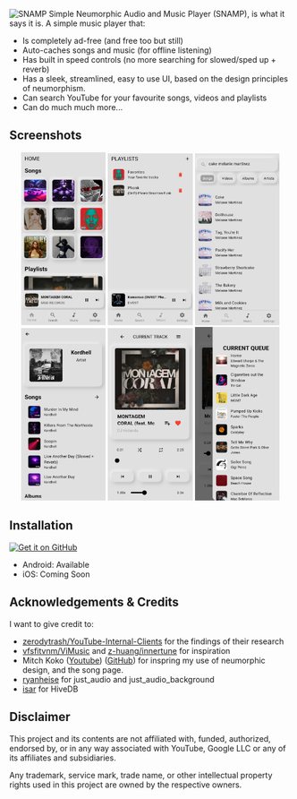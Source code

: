 

![SNAMP](https://socialify.git.ci/adiirani/SNAMP/image?description=1&descriptionEditable=Simple%20Neumorphic%20Audio%20and%20Music%20Player.&font=Source%20Code%20Pro&forks=1&logo=https%3A%2F%2Fraw.githubusercontent.com%2Fadiirani%2FSNAMP%2Frefs%2Fheads%2Fmain%2FSNAMP_SCREENSHOTS_NOT_PART_OF_PROJECT%2Fsnamp.png&name=1&owner=1&pattern=Charlie%20Brown&pulls=1&stargazers=1&theme=Auto)
Simple Neumorphic Audio and Music Player (SNAMP), is what it says it is. A simple music player that:

- Is completely ad-free (and free too but still)
- Auto-caches songs and music (for offline listening)
- Has built in speed controls (no more searching for slowed/sped up + reverb)
- Has a sleek, streamlined, easy to use UI, based on the design principles of neumorphism.
- Can search YouTube for your favourite songs, videos and playlists
- Can do much much more...


## Screenshots

<p align="center">
  <img src="./SNAMP_SCREENSHOTS_NOT_PART_OF_PROJECT/1.jpg" width="30%" />
  <img src="./SNAMP_SCREENSHOTS_NOT_PART_OF_PROJECT/2.jpg" width="30%" />
  <img src="./SNAMP_SCREENSHOTS_NOT_PART_OF_PROJECT/3.jpg" width="30%" />

  <img src="./SNAMP_SCREENSHOTS_NOT_PART_OF_PROJECT/4.jpg" width="30%"/>
  <img src="./SNAMP_SCREENSHOTS_NOT_PART_OF_PROJECT/5.jpg" width="30%" />
  <img src="./SNAMP_SCREENSHOTS_NOT_PART_OF_PROJECT/6.jpg" width="30%" />
</p>

## Installation
[<img src="https://github.com/machiav3lli/oandbackupx/blob/034b226cea5c1b30eb4f6a6f313e4dadcbb0ece4/badge_github.png"
    alt="Get it on GitHub"
    height="80">](https://github.com/adiirani/SNAMP/releases/tag/v0.0.1)

- Android: Available
- iOS: Coming Soon

## Acknowledgements & Credits


I want to give credit to:
- [zerodytrash/YouTube-Internal-Clients](https://github.com/zerodytrash/YouTube-Internal-Clients) for the findings of their research
- [vfsfitvnm/ViMusic](https://github.com/vfsfitvnm/ViMusic/tree/master) and [z-huang/innertune](https://github.com/z-huang/InnerTune) for inspiration
- Mitch Koko ([Youtube](https://www.youtube.com/c/MitchKoko)) ([GitHub](https://github.com/mitchkoko?tab=overview&from=2024-09-01&to=2024-09-30)) for inspring my use of neumorphic design, and the song page.
- [ryanheise](https://github.com/ryanheise/just_audio) for just_audio and just_audio_background
- [isar](https://github.com/isar/hive) for HiveDB
## Disclaimer

This project and its contents are not affiliated with, funded, authorized, endorsed by, or in any way associated with YouTube, Google LLC or any of its affiliates and subsidiaries.

Any trademark, service mark, trade name, or other intellectual property rights used in this project are owned by the respective owners.
